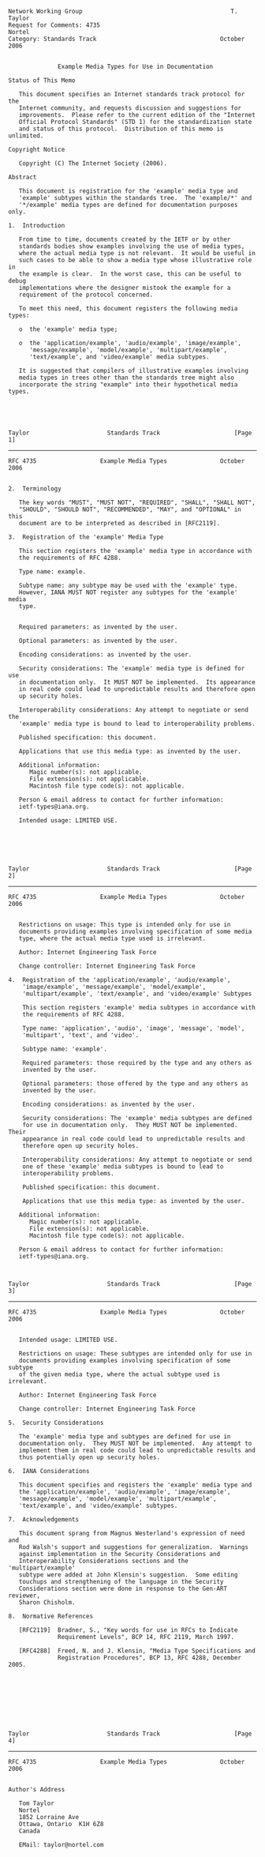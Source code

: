     Network Working Group                                          T. Taylor
    Request for Comments: 4735                                        Nortel
    Category: Standards Track                                   October 2006


                  Example Media Types for Use in Documentation

    Status of This Memo

       This document specifies an Internet standards track protocol for the
       Internet community, and requests discussion and suggestions for
       improvements.  Please refer to the current edition of the "Internet
       Official Protocol Standards" (STD 1) for the standardization state
       and status of this protocol.  Distribution of this memo is unlimited.

    Copyright Notice

       Copyright (C) The Internet Society (2006).

    Abstract

       This document is registration for the 'example' media type and
       'example' subtypes within the standards tree.  The 'example/*' and
       '*/example' media types are defined for documentation purposes only.

    1.  Introduction

       From time to time, documents created by the IETF or by other
       standards bodies show examples involving the use of media types,
       where the actual media type is not relevant.  It would be useful in
       such cases to be able to show a media type whose illustrative role in
       the example is clear.  In the worst case, this can be useful to debug
       implementations where the designer mistook the example for a
       requirement of the protocol concerned.

       To meet this need, this document registers the following media types:

       o  the 'example' media type;

       o  the 'application/example', 'audio/example', 'image/example',
          'message/example', 'model/example', 'multipart/example',
          'text/example', and 'video/example' media subtypes.

       It is suggested that compilers of illustrative examples involving
       media types in trees other than the standards tree might also
       incorporate the string "example" into their hypothetical media types.





    Taylor                      Standards Track                     [Page 1]

------------------------------------------------------------------------

``` newpage
RFC 4735                  Example Media Types               October 2006


2.  Terminology

   The key words "MUST", "MUST NOT", "REQUIRED", "SHALL", "SHALL NOT",
   "SHOULD", "SHOULD NOT", "RECOMMENDED", "MAY", and "OPTIONAL" in this
   document are to be interpreted as described in [RFC2119].

3.  Registration of the 'example' Media Type

   This section registers the 'example' media type in accordance with
   the requirements of RFC 4288.

   Type name: example.

   Subtype name: any subtype may be used with the 'example' type.
   However, IANA MUST NOT register any subtypes for the 'example' media
   type.


   Required parameters: as invented by the user.

   Optional parameters: as invented by the user.

   Encoding considerations: as invented by the user.

   Security considerations: The 'example' media type is defined for use
   in documentation only.  It MUST NOT be implemented.  Its appearance
   in real code could lead to unpredictable results and therefore open
   up security holes.

   Interoperability considerations: Any attempt to negotiate or send the
   'example' media type is bound to lead to interoperability problems.

   Published specification: this document.

   Applications that use this media type: as invented by the user.

   Additional information:
      Magic number(s): not applicable.
      File extension(s): not applicable.
      Macintosh file type code(s): not applicable.

   Person & email address to contact for further information:
   ietf-types@iana.org.

   Intended usage: LIMITED USE.






Taylor                      Standards Track                     [Page 2]
```

------------------------------------------------------------------------

``` newpage
RFC 4735                  Example Media Types               October 2006


   Restrictions on usage: This type is intended only for use in
   documents providing examples involving specification of some media
   type, where the actual media type used is irrelevant.

   Author: Internet Engineering Task Force

   Change controller: Internet Engineering Task Force

4.  Registration of the 'application/example', 'audio/example',
    'image/example', 'message/example', 'model/example',
    'multipart/example', 'text/example', and 'video/example' Subtypes

    This section registers 'example' media subtypes in accordance with
    the requirements of RFC 4288.

    Type name: 'application', 'audio', 'image', 'message', 'model',
    'multipart', 'text', and 'video'.

    Subtype name: 'example'.

    Required parameters: those required by the type and any others as
    invented by the user.

    Optional parameters: those offered by the type and any others as
    invented by the user.

    Encoding considerations: as invented by the user.

    Security considerations: The 'example' media subtypes are defined
    for use in documentation only.  They MUST NOT be implemented.  Their
    appearance in real code could lead to unpredictable results and
    therefore open up security holes.

    Interoperability considerations: Any attempt to negotiate or send
    one of these 'example' media subtypes is bound to lead to
    interoperability problems.

    Published specification: this document.

    Applications that use this media type: as invented by the user.

   Additional information:
      Magic number(s): not applicable.
      File extension(s): not applicable.
      Macintosh file type code(s): not applicable.

   Person & email address to contact for further information:
   ietf-types@iana.org.



Taylor                      Standards Track                     [Page 3]
```

------------------------------------------------------------------------

``` newpage
RFC 4735                  Example Media Types               October 2006


   Intended usage: LIMITED USE.

   Restrictions on usage: These subtypes are intended only for use in
   documents providing examples involving specification of some subtype
   of the given media type, where the actual subtype used is irrelevant.

   Author: Internet Engineering Task Force

   Change controller: Internet Engineering Task Force

5.  Security Considerations

   The 'example' media type and subtypes are defined for use in
   documentation only.  They MUST NOT be implemented.  Any attempt to
   implement them in real code could lead to unpredictable results and
   thus potentially open up security holes.

6.  IANA Considerations

   This document specifies and registers the 'example' media type and
   the 'application/example', 'audio/example', 'image/example',
   'message/example', 'model/example', 'multipart/example',
   'text/example', and 'video/example' subtypes.

7.  Acknowledgements

   This document sprang from Magnus Westerland's expression of need and
   Rod Walsh's support and suggestions for generalization.  Warnings
   against implementation in the Security Considerations and
   Interoperability Considerations sections and the 'multipart/example'
   subtype were added at John Klensin's suggestion.  Some editing
   touchups and strengthening of the language in the Security
   Considerations section were done in response to the Gen-ART reviewer,
   Sharon Chisholm.

8.  Normative References

   [RFC2119]  Bradner, S., "Key words for use in RFCs to Indicate
              Requirement Levels", BCP 14, RFC 2119, March 1997.

   [RFC4288]  Freed, N. and J. Klensin, "Media Type Specifications and
              Registration Procedures", BCP 13, RFC 4288, December 2005.









Taylor                      Standards Track                     [Page 4]
```

------------------------------------------------------------------------

``` newpage
RFC 4735                  Example Media Types               October 2006


Author's Address

   Tom Taylor
   Nortel
   1852 Lorraine Ave
   Ottawa, Ontario  K1H 6Z8
   Canada

   EMail: taylor@nortel.com










































Taylor                      Standards Track                     [Page 5]
```

------------------------------------------------------------------------

``` newpage
RFC 4735                  Example Media Types               October 2006


Full Copyright Statement

   Copyright (C) The Internet Society (2006).

   This document is subject to the rights, licenses and restrictions
   contained in BCP 78, and except as set forth therein, the authors
   retain all their rights.

   This document and the information contained herein are provided on an
   "AS IS" basis and THE CONTRIBUTOR, THE ORGANIZATION HE/SHE REPRESENTS
   OR IS SPONSORED BY (IF ANY), THE INTERNET SOCIETY AND THE INTERNET
   ENGINEERING TASK FORCE DISCLAIM ALL WARRANTIES, EXPRESS OR IMPLIED,
   INCLUDING BUT NOT LIMITED TO ANY WARRANTY THAT THE USE OF THE
   INFORMATION HEREIN WILL NOT INFRINGE ANY RIGHTS OR ANY IMPLIED
   WARRANTIES OF MERCHANTABILITY OR FITNESS FOR A PARTICULAR PURPOSE.

Intellectual Property

   The IETF takes no position regarding the validity or scope of any
   Intellectual Property Rights or other rights that might be claimed to
   pertain to the implementation or use of the technology described in
   this document or the extent to which any license under such rights
   might or might not be available; nor does it represent that it has
   made any independent effort to identify any such rights.  Information
   on the procedures with respect to rights in RFC documents can be
   found in BCP 78 and BCP 79.

   Copies of IPR disclosures made to the IETF Secretariat and any
   assurances of licenses to be made available, or the result of an
   attempt made to obtain a general license or permission for the use of
   such proprietary rights by implementers or users of this
   specification can be obtained from the IETF on-line IPR repository at
   http://www.ietf.org/ipr.

   The IETF invites any interested party to bring to its attention any
   copyrights, patents or patent applications, or other proprietary
   rights that may cover technology that may be required to implement
   this standard.  Please address the information to the IETF at
   ietf-ipr@ietf.org.

Acknowledgement

   Funding for the RFC Editor function is provided by the IETF
   Administrative Support Activity (IASA).







Taylor                      Standards Track                     [Page 6]
```
